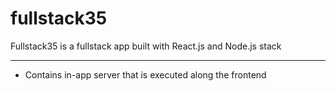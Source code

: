 # fullstack35
Fullstack35 is a fullstack app built with React.js and Node.js stack

------
* Contains in-app server that is executed along the frontend
